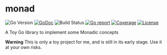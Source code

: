 # monad

![Go Version](https://img.shields.io/badge/Go-%3E%3D%201.20-%23007d9c)
[![GoDoc](https://godoc.org/github.com/denisdubochevalier/monad?status.svg)](https://pkg.go.dev/github.com/denisdubochevalier/monad)
![Build Status](https://github.com/denisdubochevalier/monad/actions/workflows/go.yml/badge.svg)
[![Go report](https://goreportcard.com/badge/github.com/denisdubochevalier/monad)](https://goreportcard.com/report/github.com/denisdubochevalier/monad)
[![Coverage](https://img.shields.io/codecov/c/github/denisdubochevalier/monad)](https://codecov.io/gh/denisdubochevalier/monad)
[![License](https://img.shields.io/github/license/denisdubochevalier/monad)](./LICENSE)

A Toy Go library to implement some Monadic concepts

**Warning** This is only a toy project for me, and is still in its early stage.
Use it at your own risks.
